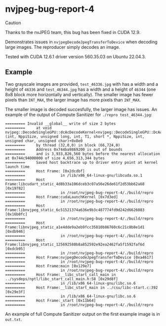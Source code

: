 # nvjpeg-bug-report-4

> [!CAUTION]
> Thanks to the nvJPEG team, this bug has been fixed in CUDA 12.9.

Demonstrates issues in `nvjpegDecodeJpegTransferToDevice` when decoding large images. The reproducer simply decodes an image.

Tested with CUDA 12.6.1 driver version 560.35.03 on Ubuntu 22.04.3.

## Example
Two grayscale images are provided, `test_46336.jpg` with has a width and a height of `46336` and `test_46344.jpg` has a width and a height of `46344` (one 8x8 block more horizontally and vertically). The smaller image has fewer pixels than `INT_MAX`, the larger image has more pixels than `INT_MAX`.

The smaller image is decoded succesfully, the larger image has issues. An example of the output of Compute Sanitizer for `./repro test_46344.jpg`:

```shell
========= Invalid __global__ write of size 2 bytes
=========     at void nvjpeg::DecodeSingleGPU::dcAcDecodeKernel<nvjpeg::DecodeSingleGPU::DcAcDecodeAdditionalArgs>(int, NppiSize, unsigned long, int, T1, short *, NppiSize, int, unsigned char, unsigned char)+0x8e0
=========     by thread (32,0,0) in block (66,724,0)
=========     Address 0x744ba9869200 is out of bounds
=========     and is 3,933,826,560 bytes before the nearest allocation at 0x744c94000000 of size 4,656,313,344 bytes
=========     Saved host backtrace up to driver entry point at kernel launch time
=========     Host Frame: [0x2dcdbf]
=========                in /lib/x86_64-linux-gnu/libcuda.so.1
=========     Host Frame:libcudart_static_4d8b33a106dceb3c07a56e26de61f2d53bb62a68 [0x19782]
=========                in /root/nvjpeg-bug-report-4/./build/repro
=========     Host Frame:cudaLaunchKernel [0x7d3ed]
=========                in /root/nvjpeg-bug-report-4/./build/repro
=========     Host Frame:libnvjpeg_static_6c51521374a636e9b3c487774fd9d242d6626083 [0x16b0fc]
=========                in /root/nvjpeg-bug-report-4/./build/repro
=========     Host Frame:libnvjpeg_static_a1e4dde9a2eb9fcc35810b86760c6c21c8b8e1d1 [0xdb946]
=========                in /root/nvjpeg-bug-report-4/./build/repro
=========     Host Frame:libnvjpeg_static_125692580b8a852592e92ea2462fa5f1592faf6d [0xdcb95]
=========                in /root/nvjpeg-bug-report-4/./build/repro
=========     Host Frame:nvjpegDecodeJpegTransferToDevice [0xa4617]
=========                in /root/nvjpeg-bug-report-4/./build/repro
=========     Host Frame:main [0x129e7]
=========                in /root/nvjpeg-bug-report-4/./build/repro
=========     Host Frame:__libc_start_call_main in ../sysdeps/nptl/libc_start_call_main.h:58 [0x29d8f]
=========                in /lib/x86_64-linux-gnu/libc.so.6
=========     Host Frame:__libc_start_main in ../csu/libc-start.c:392 [0x29e3f]
=========                in /lib/x86_64-linux-gnu/libc.so.6
=========     Host Frame:_start [0x11b64]
=========                in /root/nvjpeg-bug-report-4/./build/repro
```

An example of full Compute Sanitizer output on the first example image is in `out.txt`.
